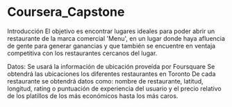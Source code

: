 # Coursera_Capstone
Introducción 
El objetivo es encontrar lugares ideales para poder abrir un restaurante de la marca comercial 'Menu', en un lugar donde haya afluencia de gente para generar ganancias y que también se encuentre en ventaja competitiva con los restaurantes cercanos del lugar.

Datos:
Se usará la información de ubicación proveída por Foursquare
Se obtendrá las ubicaciones los diferentes restaurantes en Toronto
De cada restaurante se obtendrá datos como: nombre de restaurante, latitud, longitud, rating o puntuación de experiencia del usuario y el precio relativo de los platillos de los más económicos hasta los más caros.
